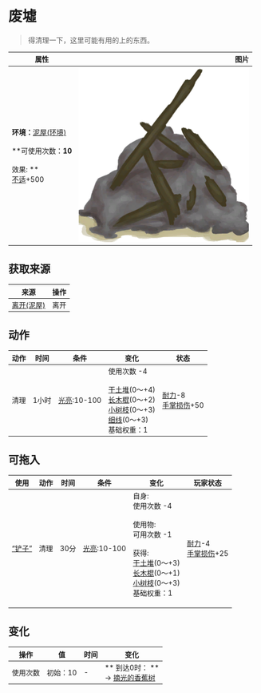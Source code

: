 # 废墟  
> 得清理一下，这里可能有用的上的东西。  
  
  属性  |   图片   
 ----  |  ----:   
 **环境：**[泥屋(环境)](Env_MudHutRuins.md)<br><br>**可使用次数：**10<br><br>** 效果: **<br>[不适](Discomfort.md)+500  |  ![](Sprite/Debris.png)   
  
## 获取来源  
来源  |  操作  
----  |  ----  
[离开(泥屋)](MudHutExitRuins.md)  |  离开  
## 动作  
动作  |  时间  |  条件  |  变化  |  状态  
----  |  ----  |  ----  |  ----  |  ----  
清理<br>  |  1小时  |  [光亮](Light.md):10-100  |  使用次数  -4<br><br>[干土堆](DirtPile.md)(0～+4)<br>[长木棍](StickLong.md)(0～+2)<br>[小树枝](Sticks.md)(0～+3)<br>[细线](CordFiber.md)(0～+3)<br>基础权重：1<br>  |  [耐力](Stamina.md)-8<br>[手掌损伤](HandDamage.md)+50  
## 可拖入  
使用  |  动作  |  时间  |  条件  |  变化  |  玩家状态  
----  |  ----  |  ----  |  ----  |  ----  |  ----  
[“铲子”](tag_Shovel.md)  |  清理  |  30分  |  [光亮](Light.md):10-100  |  自身:<br>使用次数  -4<br><br>使用物:<br>可用次数  -1<br><br>获得:<br>[干土堆](DirtPile.md)(0～+3)<br>[长木棍](StickLong.md)(0～+1)<br>[小树枝](Sticks.md)(0～+3)<br>基础权重：1<br><br>  |  [耐力](Stamina.md)-4<br>[手掌损伤](HandDamage.md)+25  
## 变化   
操作  |  值  |  时间  |  变化  
----  |  ----  |  ----  |  ----  
使用次数  |  初始：10  |  -  |  ** 到达0时： **<br>→ [摘光的香蕉树](BananaTreeCleared.md)  
